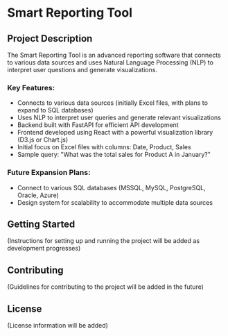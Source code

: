 # Smart Reporting Tool

## Project Description

The Smart Reporting Tool is an advanced reporting software that connects to various data sources and uses Natural Language Processing (NLP) to interpret user questions and generate visualizations.

### Key Features:
- Connects to various data sources (initially Excel files, with plans to expand to SQL databases)
- Uses NLP to interpret user queries and generate relevant visualizations
- Backend built with FastAPI for efficient API development
- Frontend developed using React with a powerful visualization library (D3.js or Chart.js)
- Initial focus on Excel files with columns: Date, Product, Sales
- Sample query: "What was the total sales for Product A in January?"

### Future Expansion Plans:
- Connect to various SQL databases (MSSQL, MySQL, PostgreSQL, Oracle, Azure)
- Design system for scalability to accommodate multiple data sources

## Getting Started

(Instructions for setting up and running the project will be added as development progresses)

## Contributing

(Guidelines for contributing to the project will be added in the future)

## License

(License information will be added)
